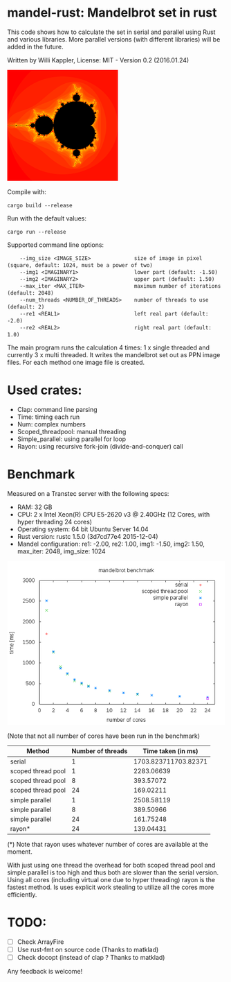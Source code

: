 # mandel-rust: Mandelbrot set in rust

This code shows how to calculate the set in serial and parallel using Rust and various libraries.
More parallel versions (with different libraries) will be added in the future.

Written by Willi Kappler, License: MIT - Version 0.2 (2016.01.24)

![mandelbrot set](mandel.png)


Compile with:

    cargo build --release

Run with the default values:

    cargo run --release

Supported command line options:

        --img_size <IMAGE_SIZE>              size of image in pixel (square, default: 1024, must be a power of two)
        --img1 <IMAGINARY1>                  lower part (default: -1.50)
        --img2 <IMAGINARY2>                  upper part (default: 1.50)
        --max_iter <MAX_ITER>                maximum number of iterations (default: 2048)
        --num_threads <NUMBER_OF_THREADS>    number of threads to use (default: 2)
        --re1 <REAL1>                        left real part (default: -2.0)
        --re2 <REAL2>                        right real part (default: 1.0)

The main program runs the calculation 4 times: 1 x single threaded and currently 3 x multi threaded.
It writes the mandelbrot set out as PPN image files. For each method one image file is created.

# Used crates:
- Clap: command line parsing
- Time: timing each run
- Num: complex numbers
- Scoped_threadpool: manual threading
- Simple_parallel: using parallel for loop
- Rayon: using recursive fork-join (divide-and-conquer) call

# Benchmark
Measured on a Transtec server with the following specs:
- RAM: 32 GB
- CPU: 2 x Intel Xeon(R) CPU E5-2620 v3 @ 2.40GHz (12 Cores, with hyper threading 24 cores)
- Operating system: 64 bit Ubuntu Server 14.04
- Rust version: rustc 1.5.0 (3d7cd77e4 2015-12-04)
- Mandel configuration: re1: -2.00, re2: 1.00, img1: -1.50, img2: 1.50, max_iter: 2048, img_size: 1024


![mandelbrot benchmark plot](plot/mandel_bench.png)


(Note that not all number of cores have been run in the benchmark)


Method | Number of threads | Time taken (in ms)
-------|-------------------|------------------------
serial | 1 | 1703.823711703.82371
scoped thread pool | 1 | 2283.06639
scoped thread pool | 8 | 393.57072
scoped thread pool | 24 | 169.02211
simple parallel | 1 | 2508.58119
simple parallel | 8 | 389.50966
simple parallel | 24 | 161.75248
rayon* | 24 | 139.04431

(*) Note that rayon uses whatever number of cores are available at the moment.

With just using one thread the overhead for both scoped thread pool and simple parallel is too high and thus both are slower than the serial version.
Using all cores (including virtual one due to hyper threading) rayon is the fastest method. Is uses explicit work stealing to utilize all the cores more efficiently.

# TODO:
- [ ] Check ArrayFire
- [ ] Use rust-fmt on source code (Thanks to matklad)
- [ ] Check docopt (instead of clap ? Thanks to matklad)

Any feedback is welcome!
